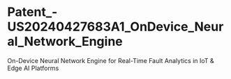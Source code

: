 # Patent_-US20240427683A1_OnDevice_Neural_Network_Engine
On-Device Neural Network Engine for Real-Time Fault Analytics in IoT &amp; Edge AI Platforms
